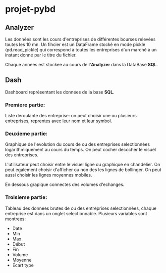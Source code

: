 # projet-pybd

## Analyzer

Les données sont les cours d'entreprises de différentes bourses relevées toutes les 10 mn. Un fihcier est un DataFrame stocké en mode pickle (pd.read_pickle) qui correspond à toutes les entreprises d'un marché à un instant donné par le titre du fichier.

Chaque annees est stockee au cours de l'__Analyzer__ dans la DataBase __SQL__.

## Dash

Dashboard représentant les données de la base __SQL__.
### Premiere partie:
Liste deroulante des entreprise: on peut choisir une ou plusieurs entreprises, reprentes avec leur nom et leur symbol.

### Deuxieme partie:
Graphique de l'evolution du cours de ou des entreprises selectionnées logarithmiquement au cours du temps. On peut cocher decocher le visuel des entreprises.

L'utilisateur peut choisir entre le visuel ligne ou graphique en chandelier.
On peut egalement choisir d'afficher ou non des les lignes de bollinger.
On peut aussi choisir les lignes moyennes mobiles.

En dessous grapique connectes des volumes d'echanges.

### Troisieme partie:
Tableau des donnees brutes de ou des entreprises selectionnées, chaque entreprise est dans un onglet selectionnable.
Plusieurs variables sont montrees:
- Date
- Min
- Max
- Début
- Fin
- Volume
- Moyenne
- Écart type
